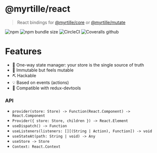 # @myrtille/react
> React bindings for [@myrtille/core](https://github.com/fabienjuif/myrtille) or [@myrtille/mutate](https://github.com/fabienjuif/myrtille)

![npm](https://img.shields.io/npm/v/@myrtille/react.svg) ![npm bundle size](https://img.shields.io/bundlephobia/minzip/@myrtille/react.svg) ![CircleCI](https://img.shields.io/circleci/build/github/fabienjuif/myrtille.svg) ![Coveralls github](https://img.shields.io/coveralls/github/fabienjuif/myrtille.svg)

# Features
- 🔄 One-way state manager: your store is the single source of truth
- 💎 Immutable but feels mutable
- ⛏️ Hackable
- 💡 Based on events (actions)
- 📖 Compatible with redux-devtools

### API
- `provider(store: Store) -> Function(React.Component) -> React.Component`
- `Provider({ store: Store, children }) -> React.Element`
- `useDispatch() -> Function`
- `useListeners(listeners: [][(String | Action), Function]) -> void`
- `useStateAt(path: String | void) -> Any`
- `useStore -> Store`
- `Context: React.Context`
